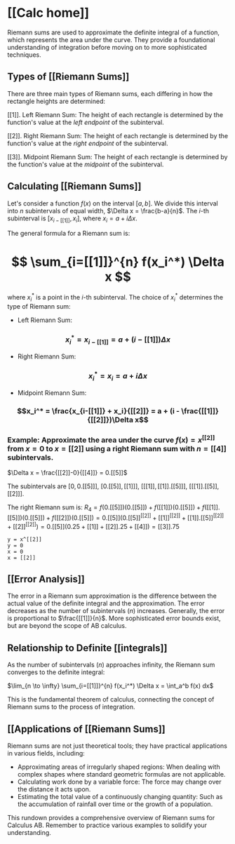 # [[Calc home]]
Riemann sums are used to approximate the definite integral of a function, which represents the area under the curve.  They provide a foundational understanding of integration before moving on to more sophisticated techniques.

## Types of [[Riemann Sums]] 
There are three main types of Riemann sums, each differing in how the rectangle heights are determined:

[[1]]. Left Riemann Sum: The height of each rectangle is determined by the function's value at the *left endpoint* of the subinterval.

[[2]]. Right Riemann Sum: The height of each rectangle is determined by the function's value at the *right endpoint* of the subinterval.

[[3]]. Midpoint Riemann Sum: The height of each rectangle is determined by the function's value at the *midpoint* of the subinterval.


##  Calculating [[Riemann Sums]] 
Let's consider a function $f(x)$ on the interval $[a, b]$. We divide this interval into $n$ subintervals of equal width, $\Delta x = \frac{b-a}{n}$.  The $i$-th subinterval is $[x_{i-[[1]]}, x_i]$, where $x_i = a + i\Delta x$.

The general formula for a Riemann sum is:
# $$ \sum_{i=[[1]]}^{n} f(x_i^*) \Delta x $$
where $x_i^*$ is a point in the $i$-th subinterval.  The choice of $x_i^*$ determines the type of Riemann sum:
* Left Riemann Sum: 
### $$x_i^* = x_{i-[[1]]} = a + (i-[[1]])\Delta x$$
* Right Riemann Sum: 
### $$x_i^* = x_i = a + i\Delta x$$
* Midpoint Riemann Sum: 
### $$x_i^* = \frac{x_{i-[[1]]} + x_i}{[[2]]} = a + (i - \frac{[[1]]}{[[2]]})\Delta x$$
### Example: Approximate the area under the curve $f(x) = x^[[2]]$ from $x=0$ to $x=[[2]]$ using a right Riemann sum with $n=[[4]]$ subintervals.

$\Delta x = \frac{[[2]]-0}{[[4]]} = 0.[[5]]$

The subintervals are $[0, 0.[[5]]]$, $[0.[[5]], [[1]]]$, $[[[1]], [[1]].[[5]]]$, $[[[1]].[[5]], [[2]]]$.

The right Riemann sum is:
$R_4 = f(0.[[5]])(0.[[5]]) + f([[1]])(0.[[5]]) + f([[1]].[[5]])(0.[[5]]) + f([[2]])(0.[[5]]) = 0.[[5]](0.[[5]]^[[2]] + [[1]]^[[2]] + [[1]].[[5]]^[[2]] + [[2]]^[[2]]) = 0.[[5]](0.25 + [[1]] + [[2]].25 + [[4]]) = [[3]].75$


```desmos-graph
y = x^[[2]]
y = 0
x = 0
x = [[2]]
```

## [[Error Analysis]]

The error in a Riemann sum approximation is the difference between the actual value of the definite integral and the approximation. The error decreases as the number of subintervals ($n$) increases.  Generally, the error is proportional to $\frac{[[1]]}{n}$.  More sophisticated error bounds exist, but are beyond the scope of AB calculus.


##  Relationship to Definite [[integrals]]

As the number of subintervals ($n$) approaches infinity, the Riemann sum converges to the definite integral:

$\lim_{n \to \infty} \sum_{i=[[1]]}^{n} f(x_i^*) \Delta x = \int_a^b f(x) dx$

This is the fundamental theorem of calculus, connecting the concept of Riemann sums to the process of integration.


## [[Applications of [[Riemann Sums]]

Riemann sums are not just theoretical tools; they have practical applications in various fields, including:

* Approximating areas of irregularly shaped regions:  When dealing with complex shapes where standard geometric formulas are not applicable.
* Calculating work done by a variable force:  The force may change over the distance it acts upon.
* Estimating the total value of a continuously changing quantity:  Such as the accumulation of rainfall over time or the growth of a population.


This rundown provides a comprehensive overview of Riemann sums for Calculus AB. Remember to practice various examples to solidify your understanding.

